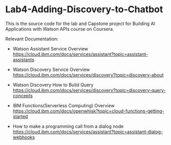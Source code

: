 # Lab4-Adding-Discovery-to-Chatbot

This is the source code for the lab and Capstone project for Building AI Applications with Watson APIs course on Coursera.

Relevant Documentation:

- Watson Assistant Service Overview
  https://cloud.ibm.com/docs/services/assistant?topic=assistant-assistants
- Watson Discovery Service Overview
  https://cloud.ibm.com/docs/services/discovery?topic=discovery-about

- Watson Discovery How to Build Query
  https://cloud.ibm.com/docs/services/discovery?topic=discovery-query-concepts
- IBM Functions(Serverless Computing) Overview
  https://cloud.ibm.com/docs/openwhisk?topic=cloud-functions-getting-started
- How to make a programming call from a dialog node
  https://cloud.ibm.com/docs/services/assistant?topic=assistant-dialog-webhooks
